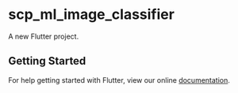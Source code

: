 # scp_ml_image_classifier

A new Flutter project.

## Getting Started

For help getting started with Flutter, view our online
[documentation](https://flutter.io/).
